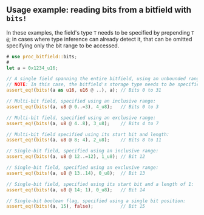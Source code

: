 ## Usage example: reading bits from a bitfield with `bits!`

In these examples, the field's type `T` needs to be specified by prepending `T @`; in cases where type inference can already detect it, that can be omitted specifying only the bit range to be accessed.

```rust
# use proc_bitfield::bits;
#
let a = 0x1234_u16;

// A single field spanning the entire bitfield, using an unbounded range:
// NOTE: In this case, the bitfield's storage type needs to be specified by appending `as T`
assert_eq!(bits!(a as u16, u16 @ ..), a); // Bits 0 to 31

// Multi-bit field, specified using an inclusive range:
assert_eq!(bits!(a, u8 @ 0..=3), 4_u8);   // Bits 0 to 3

// Multi-bit field, specified using an exclusive range:
assert_eq!(bits!(a, u8 @ 4..8), 3_u8);    // Bits 4 to 7

// Multi-bit field specified using its start bit and length:
assert_eq!(bits!(a, u8 @ 8; 4), 2_u8);    // Bits 8 to 11

// Single-bit field, specified using an inclusive range:
assert_eq!(bits!(a, u8 @ 12..=12), 1_u8); // Bit 12

// Single-bit field, specified using an exclusive range:
assert_eq!(bits!(a, u8 @ 13..14), 0_u8);  // Bit 13

// Single-bit field, specified using its start bit and a length of 1:
assert_eq!(bits!(a, u8 @ 14; 1), 0_u8);   // Bit 14

// Single-bit boolean flag, specified using a single bit position:
assert_eq!(bits!(a, 15), false);          // Bit 15
```
